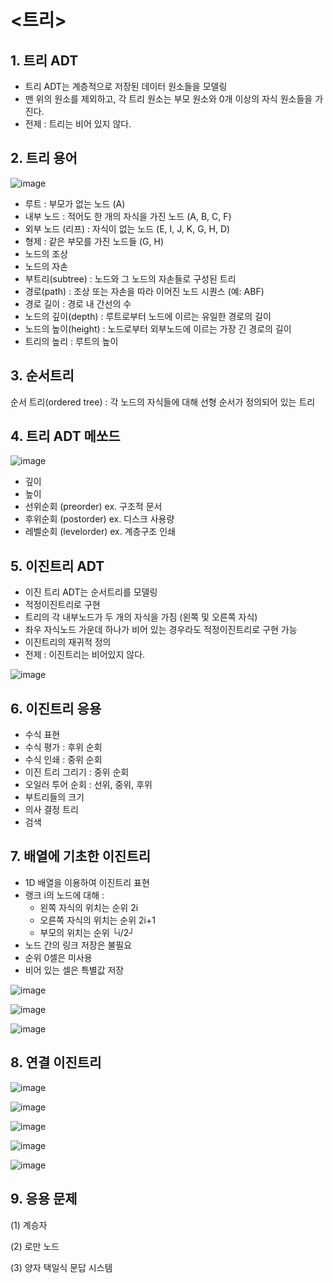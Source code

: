 # <트리>

## 1. 트리 ADT
- 트리 ADT는 계층적으로 저장된 데이터 원소들을 모델링
- 맨 위의 원소를 제외하고, 각 트리 원소는 부모 원소와 0개 이상의 자식 원소들을 가진다.
- 전제 : 트리는 비어 있지 않다.

## 2. 트리 용어
![image](https://user-images.githubusercontent.com/70889699/121975279-344ded00-cdbc-11eb-869e-c67726c066b3.png)
- 루트 : 부모가 없는 노드 (A)
- 내부 노드 : 적어도 한 개의 자식을 가진 노드 (A, B, C, F)
- 외부 노드 (리프) : 자식이 없는 노드 (E, I, J, K, G, H, D)
- 형제 : 같은 부모를 가진 노드들 (G, H)
- 노드의 조상
- 노드의 자손
- 부트리(subtree) : 노드와 그 노드의 자손들로 구성된 트리
- 경로(path) : 조상 또는 자손을 따라 이어진 노드 시퀀스 (예: ABF)
- 경로 길이 : 경로 내 간선의 수
- 노드의 깊이(depth) : 루트로부터 노드에 이르는 유일한 경로의 길이
- 노드의 높이(height) : 노드로부터 외부노드에 이르는 가장 긴 경로의 길이
- 트리의 높리 : 루트의 높이

## 3. 순서트리
순서 트리(ordered tree) : 각 노드의 자식들에 대해 선형 순서가 정의되어 있는 트리

## 4. 트리 ADT 메쏘드
![image](https://user-images.githubusercontent.com/70889699/121975668-22b91500-cdbd-11eb-94c8-045859c6471d.png)
- 깊이
- 높이
- 선위순회 (preorder) ex. 구조적 문서
- 후위순회 (postorder) ex. 디스크 사용량
- 레벨순회 (levelorder) ex. 계층구조 인쇄

## 5. 이진트리 ADT
- 이진 트리 ADT는 순서트리를 모델링
- 적정이진트리로 구현
- 트리의 각 내부노드가 두 개의 자식을 가짐 (왼쪽 및 오른쪽 자식)
- 좌우 자식노드 가운데 하나가 비어 있는 경우라도 적정이진트리로 구현 가능
- 이진트리의 재귀적 정의
- 전제 : 이진트리는 비어있지 않다.

![image](https://user-images.githubusercontent.com/70889699/121975883-a3781100-cdbd-11eb-9804-c753a752e62e.png)

## 6. 이진트리 응용
- 수식 표현
- 수식 평가 : 후위 순회
- 수식 인쇄 : 중위 순회
- 이진 트리 그리기 : 중위 순회
- 오일러 투어 순회 : 선위, 중위, 후위
- 부트리들의 크기
- 의사 결정 트리
- 검색

## 7. 배열에 기초한 이진트리
- 1D 배열을 이용하여 이진트리 표현
- 랭크 i의 노드에 대해 :
  - 왼쪽 자식의 위치는 순위 2i
  - 오른쪽 자식의 위치는 순위 2i+1
  - 부모의 위치는 순위 └i/2┘
- 노드 간의 링크 저장은 불필요
- 순위 0셀은 미사용
- 비어 있는 셀은 특별값 저장

![image](https://user-images.githubusercontent.com/70889699/121976449-d1aa2080-cdbe-11eb-94d0-1312aef8994f.png)

![image](https://user-images.githubusercontent.com/70889699/121976454-d7a00180-cdbe-11eb-8295-42d07868241e.png)

![image](https://user-images.githubusercontent.com/70889699/121976464-e4245a00-cdbe-11eb-80cc-43804dac279d.png)

## 8. 연결 이진트리

![image](https://user-images.githubusercontent.com/70889699/121976498-f30b0c80-cdbe-11eb-8586-90ea6a75f79e.png)

![image](https://user-images.githubusercontent.com/70889699/121976506-f8685700-cdbe-11eb-937b-e1a346ecdcbd.png)

![image](https://user-images.githubusercontent.com/70889699/121976542-0918cd00-cdbf-11eb-83e2-0fd74ef7174f.png)

![image](https://user-images.githubusercontent.com/70889699/121976567-11710800-cdbf-11eb-940a-26a397eb8b47.png)

![image](https://user-images.githubusercontent.com/70889699/121976581-1766e900-cdbf-11eb-9a8e-2029113570de.png)

## 9. 응용 문제
(1) 계승자

(2) 로만 노드

(3) 양자 택일식 문답 시스템
